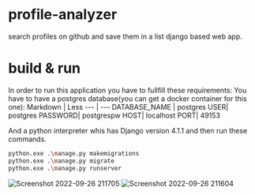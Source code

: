 # profile-analyzer
search profiles on github and save them in a list django based web app.

# build & run
In order to run this application you have to fullfill these requirements:
You have to have a postgres database(you can get a docker container for this one):
Markdown | Less 
--- | --- 
DATABASE_NAME | postgres
USER| postgres
PASSWORD| postgrespw
HOST| localhost
PORT| 49153

And a python interpreter whis has Django version 4.1.1 and then run these commands.

```bash
python.exe .\manage.py makemigrations
python.exe .\manage.py migrate
python.exe .\manage.py runserver
```

![Screenshot 2022-09-26 211705](https://user-images.githubusercontent.com/55808189/192351559-adc3280d-bdb2-428d-bbc0-c565603076bb.png)
![Screenshot 2022-09-26 211604](https://user-images.githubusercontent.com/55808189/192351569-1ae5ffab-40b8-41fe-b62e-8735ab896225.png)
